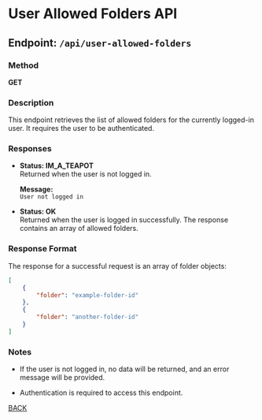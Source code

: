 # User Allowed Folders API

## Endpoint: `/api/user-allowed-folders`

### Method
**GET**

### Description
This endpoint retrieves the list of allowed folders for the currently logged-in user. It requires the user to be authenticated.

### Responses
- **Status: IM_A_TEAPOT**  
  Returned when the user is not logged in.  

  **Message:**  
  `User not logged in`

- **Status: OK**  
  Returned when the user is logged in successfully. The response contains an array of allowed folders.

### Response Format
The response for a successful request is an array of folder objects:

```json
[
    {
        "folder": "example-folder-id"
    },
    {
        "folder": "another-folder-id"
    }
]
```

### Notes
- If the user is not logged in, no data will be returned, and an error message will be provided.

- Authentication is required to access this endpoint.  

[BACK](main-docs.md)

